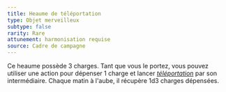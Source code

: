 ```yaml
---
title: Heaume de téléportation
type: Objet merveilleux
subtype: false
rarity: Rare
attunement: harmonisation requise
source: Cadre de campagne
---
```

Ce heaume possède 3 charges. Tant que vous le portez, vous pouvez utiliser une action pour dépenser 1 charge et lancer [_téléportation_](/grimoire/teleportation/) par son intermédiaire. Chaque matin à l'aube, il récupère 1d3 charges dépensées.
